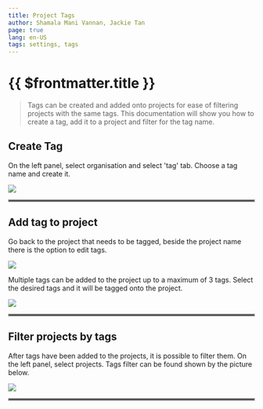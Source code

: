 ```yaml
---
title: Project Tags
author: Shamala Mani Vannan, Jackie Tan
page: true
lang: en-US
tags: settings, tags
---
```


<ClientOnly>

# {{ $frontmatter.title }}

> Tags can be created and added onto projects for ease of filtering projects with the same tags. This documentation will show you how to create a tag, add it to a project and filter for the tag name.

## Create Tag

On the left panel, select organisation and select 'tag' tab. Choose a tag name and create it.

<div style="flex: 1;">
    <img src="/images/Settings/project-tag1.png" />
</div>

<hr style="border:2px solid gray" />

## Add tag to project

Go back to the project that needs to be tagged, beside the project name there is the option to edit tags.

<div style="flex: 1;">
    <img src="/images/Settings/project-tag2.png" />
</div>

Multiple tags can be added to the project up to a maximum of 3 tags. Select the desired tags and it will be tagged onto the project.

<div style="flex: 1;">
    <img src="/images/Settings/project-tag3.png" />
</div>

<hr style="border:2px solid gray" />

## Filter projects by tags

After tags have been added to the projects, it is possible to filter them. On the left panel, select projects. Tags filter can be found shown by the picture below.

<div style="flex: 1;">
    <img src="/images/Settings/project-tag4.png" />
</div>

<hr style="border:2px solid gray" />

</ClientOnly>